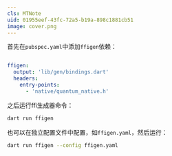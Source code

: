 ```yaml
---
cls: MTNote
uid: 01955eef-43fc-72a5-b19a-898c1881cb51
image: cover.png
---
```


首先在```pubspec.yaml```中添加```ffigen```依赖：

```yaml

ffigen:
  output: 'lib/gen/bindings.dart'
  headers:
    entry-points:
      - 'native/quantum_native.h'

```

之后运行ffi生成器命令：

```bash
dart run ffigen 
```

也可以在独立配置文件中配置，如```ffigen.yaml```，然后运行：

```bash
dart run ffigen --config ffigen.yaml
```